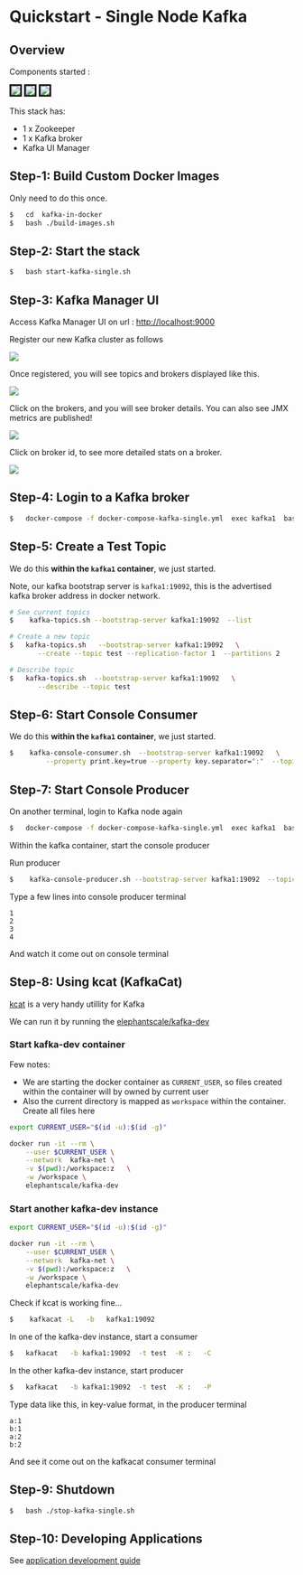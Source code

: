 # Quickstart - Single Node Kafka

## Overview

Components started :

<img src="images/z1.png" style="border:3px solid;"/>
<img src="images/k1.png" style="border:3px solid;"/>
<img src="images/km1.png" style="border:3px solid;"/>

This stack has:

- 1 x Zookeeper
- 1 x Kafka broker
- Kafka UI Manager

## Step-1: Build Custom Docker Images

Only need to do this once.

```bash
$   cd  kafka-in-docker
$   bash ./build-images.sh
```

## Step-2: Start the stack

```bash
$   bash start-kafka-single.sh
```

## Step-3: Kafka Manager UI

Access Kafka Manager UI on url : [http://localhost:9000](http://localhost:9000)

Register our new Kafka cluster as follows

![](images/kafka-single-1.png)

Once registered, you will see topics and brokers displayed like this.

![](images/kafka-single-2.png)

Click on the brokers, and you will see broker details.  You can also see JMX metrics are published!

![](images/kafka-single-3.png)

Click on broker id, to see more detailed stats on a broker.

![](images/kafka-single-4.png)

## Step-4: Login to a Kafka broker

```bash
$   docker-compose -f docker-compose-kafka-single.yml  exec kafka1  bash
```

## Step-5: Create a Test Topic

We do this **within the `kafka1` container**, we just started.

Note, our kafka bootstrap server is `kafka1:19092`, this is the advertised kafka broker address in docker network.

```bash
# See current topics
$    kafka-topics.sh --bootstrap-server kafka1:19092  --list

# Create a new topic
$   kafka-topics.sh   --bootstrap-server kafka1:19092   \
       --create --topic test --replication-factor 1  --partitions 2

# Describe topic
$   kafka-topics.sh  --bootstrap-server kafka1:19092   \
       --describe --topic test 
```

## Step-6: Start Console Consumer

We do this **within the `kafka1` container**, we just started.

```bash
$    kafka-console-consumer.sh  --bootstrap-server kafka1:19092   \
         --property print.key=true --property key.separator=":"  --topic test

```

## Step-7: Start Console Producer

On another terminal, login to Kafka node again

```bash
$   docker-compose -f docker-compose-kafka-single.yml  exec kafka1  bash
```

Within the kafka container, start the console producer

Run producer

```bash
$    kafka-console-producer.sh --bootstrap-server kafka1:19092  --topic test
```

Type a few lines into console producer terminal

```text
1
2
3
4
```

And watch it come out on console terminal

## Step-8: Using kcat (KafkaCat)

[kcat](https://github.com/edenhill/kcat)  is a very handy utillity for Kafka

We can run it by running the [elephantscale/kafka-dev](https://hub.docker.com/repository/docker/elephantscale/kafka-dev)

### Start kafka-dev container

Few notes:

- We are starting the docker container as `CURRENT_USER`,  so files created within the container will by owned by current user
- Also the current directory is mapped as `workspace` within the container.  Create all files here

```bash
export CURRENT_USER="$(id -u):$(id -g)"

docker run -it --rm \
    --user $CURRENT_USER \
    --network  kafka-net \
    -v $(pwd):/workspace:z   \
    -w /workspace \
    elephantscale/kafka-dev 
```

### Start another kafka-dev instance

```bash
export CURRENT_USER="$(id -u):$(id -g)"

docker run -it --rm \
    --user $CURRENT_USER \
    --network  kafka-net \
    -v $(pwd):/workspace:z   \
    -w /workspace \
    elephantscale/kafka-dev
```

Check if kcat is working fine...

```bash
$    kafkacat -L   -b   kafka1:19092
```

In one of the kafka-dev instance, start a consumer

```bash
$   kafkacat   -b kafka1:19092  -t test  -K :   -C
```

In the other kafka-dev instance, start producer

```bash
$   kafkacat   -b kafka1:19092  -t test  -K :   -P
```

Type data like this, in key-value format, in the producer terminal

```text
a:1
b:1
a:2
b:2
```

And see it come out on the kafkacat consumer terminal

## Step-9: Shutdown

```bash
$   bash ./stop-kafka-single.sh
```

## Step-10: Developing Applications

See [application development guide](kafka-dev/README.md)
